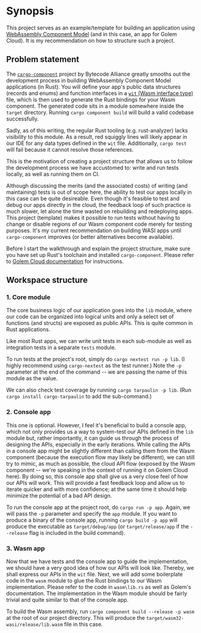 # Synopsis

This project serves as an example/template for building an application using [WebAssembly Component Model](https://github.com/webassembly/component-model) (and in this case, an app for Golem Cloud).  It is my recommendation on how to structure such a project.

## Problem statement

The [`cargo-component`](https://github.com/bytecodealliance/cargo-component) project by Bytecode Alliance greatly smooths out the development process in building WebAssembly Component Model applications (in Rust).  You will define your app's public data structures (records and enums) and function interfaces in a [`wit` (Wasm interface type)](https://component-model.bytecodealliance.org/design/wit.html) file, which is then used to generate the Rust bindings for your Wasm component.  The generated code sits in a module somewhere inside the `target` directory.  Running `cargo component build` will build a valid codebase successfully.

Sadly, as of this writing, the regular Rust tooling (e.g. rust-analyzer) lacks visibility to this module.  As a result, red squiggly lines will likely appear in our IDE for any data types defined in the `wit` file. Additionally, `cargo test` will fail because it cannot resolve those references.

This is the motivation of creating a project structure that allows us to follow the development process we have accustomed to: write and run tests locally, as well as running them on CI.

Although discussing the merits (and the associated costs) of writing (and maintaining) tests is out of scope here, the ability to test our apps locally in this case can be quite desireable.  Even though it's feasible to test and debug our apps directly in the cloud, the feedback loop of such practice is much slower, let alone the time wasted on rebuilding and redeploying apps.  This project (template) makes it possible to run tests without having to change or disable regions of our Wasm component code merely for testing purposes.  It's my current recommendation on building WASI apps until `cargo-component` improves (or better alternatives become available).

Before I start the walkthrough and explain the project structure, make sure you have set up Rust's toolchain and installed `cargo-component`. Please refer to [Golem Cloud documentation](https://www.golem.cloud/learn/rust) for instructions.

## Workspace structure

### 1. Core module

The core business logic of our application goes into the `lib` module, where our code can be organized into logical units and only a select set of functions (and structs) are exposed as public APIs. This is quite common in Rust applications.

Like most Rust apps, we can write unit tests in each sub-module as well as integration tests in a separate `tests` module.

To run tests at the project's root, simply do `cargo nextest run -p lib`. (I highly recommend using `cargo-nextest` as the test runner.)  Note the `-p` parameter at the end of the command -- we are passing the name of this module as the value.

We can also check test coverage by running `cargo tarpaulin -p lib`. (Run `cargo install cargo-tarpaulin` to add the sub-command.)

### 2. Console app

This one is optional.  However, I feel it's beneficial to build a console app, which not only provides us a way to system-test our APIs defined in the `lib` module but, rather importantly, it can guide us through the process of designing the APIs, especially in the early iterations.  While calling the APIs in a console app might be slightly different than calling them from the Wasm component (because the execution flow may likely be different), we can still try to mimic, as much as possible, the cloud API flow (exposed by the Wasm component -- we're speaking in the context of running it on Golem Cloud here).  By doing so, this console app shall give us a very close feel of how our APIs will work.  This will provide a fast feedback loop and allow us to iterate quicker and with more confidence; at the same time it should help minimize the potential of a bad API design.

To run the console app at the project root, do `cargo run -p app`.  Again, we will pass the `-p` parameter and specify the `app` module.  If you want to produce a binary of the console app, running `cargo build -p app` will produce the executable as `target/debug/app` (or `target/release/app` if the `--release` flag is included in the build command).

### 3. Wasm app

Now that we have tests and the console app to guide the implementation, we should have a very good idea of how our APIs will look like.  Thereby, we shall express our APIs in the `wit` file.  Next, we will add some boilerplate code in the `wasm` module to glue the Rust bindings to our Wasm implementation. Please refer to the code in `wasm\lib.rs` as well as Golem's documentation.  The implementation in the Wasm module should be fairly trivial and quite similar to that of the console app.

To build the Wasm assembly, run `cargo component build --release -p wasm` at the root of our project directory.  This will produce the `target/wasm32-wasi/release/lib.wasm` file in this case.
